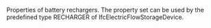 Properties of battery rechargers. The property set can be used by the predefined type RECHARGER of IfcElectricFlowStorageDevice.

<!-- end of short definition -->

